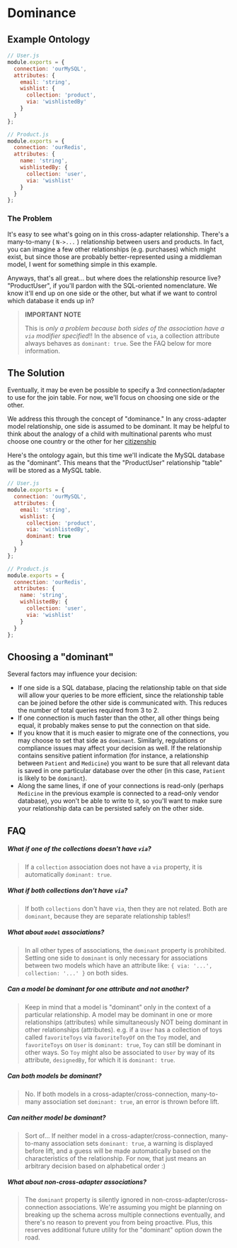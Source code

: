 # Dominance
## Example Ontology


```javascript
// User.js
module.exports = {
  connection: 'ourMySQL',
  attributes: {
    email: 'string',
    wishlist: {
      collection: 'product',
      via: 'wishlistedBy'
    }
  }
};
```


```javascript
// Product.js
module.exports = {
  connection: 'ourRedis',
  attributes: {
    name: 'string',
    wishlistedBy: {
      collection: 'user',
      via: 'wishlist'
    }
  }
};
```

### The Problem

It's easy to see what's going on in this cross-adapter relationship.  There's a many-to-many ( `N->...` ) relationship between users and products.  In fact, you can imagine a few other relationships (e.g. purchases) which might exist, but since those are probably better-represented using a middleman model, I went for something simple in this example.

Anyways, that's all great... but where does the relationship resource live?  "ProductUser", if you'll pardon with the SQL-oriented nomenclature.  We know it'll end up on one side or the other, but what if we want to control which database it ends up in? 

> **IMPORTANT NOTE**
>
> This is _only a problem because both sides of the association have a `via` modifier specified_!!
> In the absence of `via`, a collection attribute always behaves as `dominant: true`.
> See the FAQ below for more information.


## The Solution

Eventually, it may be even be possible to specify a 3rd connection/adapter to use for the join table.  For now, we'll focus on choosing one side or the other.


We address this through the concept of "dominance."  In any cross-adapter model relationship, one side is assumed to be dominant.  It may be helpful to think about the analogy of a child with multinational parents who must choose one country or the other for her [citizenship](http://en.wikipedia.org/wiki/Japanese_nationality_law)


Here's the ontology again, but this time we'll indicate the MySQL database as the "dominant".  This means that the "ProductUser" relationship "table" will be stored as a MySQL table.


```javascript
// User.js
module.exports = {
  connection: 'ourMySQL',
  attributes: {
    email: 'string',
    wishlist: {
      collection: 'product',
      via: 'wishlistedBy',
      dominant: true
    }
  }
};
```


```javascript
// Product.js
module.exports = {
  connection: 'ourRedis',
  attributes: {
    name: 'string',
    wishlistedBy: {
      collection: 'user',
      via: 'wishlist'
    }
  }
};
```


## Choosing a "dominant"

Several factors may influence your decision:

+ If one side is a SQL database, placing the relationship table on that side will allow your queries to be more efficient, since the relationship table can be joined before the other side is communicated with.  This reduces the number of total queries required from 3 to 2.
+ If one connection is much faster than the other, all other things being equal, it probably makes sense to put the connection on that side.
+ If you know that it is much easier to migrate one of the connections, you may choose to set that side as `dominant`.  Similarly, regulations or compliance issues may affect your decision as well.  If the relationship contains sensitive patient information (for instance, a relationship between `Patient` and `Medicine`) you want to be sure that all relevant data is saved in one particular database over the other (in this case, `Patient` is likely to be `dominant`).
+ Along the same lines, if one of your connections is read-only (perhaps `Medicine` in the previous example is connected to a read-only vendor database), you won't be able to write to it, so you'll want to make sure your relationship data can be persisted safely on the other side.


## FAQ


##### What if one of the collections doesn't have `via`?

> If a `collection` association does not have a `via` property, it is automatically `dominant: true`.


##### What if both collections don't have `via`?

> If both `collections` don't have `via`, then they are not related.  Both are `dominant`, because they are separate relationship tables!!

##### What about `model` associations?

> In all other types of associations, the `dominant` property is prohibited.  Setting one side to `dominant` is only necessary for associations between two models which have an attribute like: `{ via: '...', collection: '...' }` on both sides.


##### Can a model be dominant for one attribute and not another?
> Keep in mind that a model is "dominant" only in the context of a particular relationship.  A model may be dominant in one or more relationships (attributes) while simultaneously NOT being dominant in other relationships (attributes).
> e.g. if a `User` has a collection of toys called `favoriteToys` via `favoriteToyOf` on the `Toy` model, and `favoriteToys` on `User` is `dominant: true`, `Toy` can still be dominant in other ways.  So `Toy` might also be associated to `User` by way of its attribute, `designedBy`, for which it is `dominant: true`.


##### Can both models be dominant?

> No. If both models in a cross-adapter/cross-connection, many-to-many association set `dominant: true`, an error is thrown before lift.


##### Can neither model be dominant?

> Sort of... If neither model in a cross-adapter/cross-connection, many-to-many association sets `dominant: true`, a warning is displayed before lift, and a guess will be made automatically based on the characteristics of the relationship.  For now, that just means an arbitrary decision based on alphabetical order :)

##### What about non-cross-adapter associations?

> The `dominant` property is silently ignored in non-cross-adapter/cross-connection associations.  We're assuming you might be planning on breaking up the schema across multiple connections eventually, and there's no reason to prevent you from being proactive.  Plus, this reserves additional future utility for the "dominant" option down the road.


<docmeta name="uniqueID" value="Dominance904539">
<docmeta name="displayName" value="Dominance">

